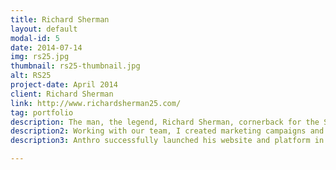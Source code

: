 ```yaml
---
title: Richard Sherman
layout: default
modal-id: 5
date: 2014-07-14
img: rs25.jpg
thumbnail: rs25-thumbnail.jpg
alt: RS25
project-date: April 2014
client: Richard Sherman
link: http://www.richardsherman25.com/
tag: portfolio
description: The man, the legend, Richard Sherman, cornerback for the Seattle Seahawks. As part of anthro.is' Athlete Platform program, I did the initial set up and management of his entire eCommerce store and website. Working closely with team designers and developers on e-commerce goals and experience on the front end, we designed the initial website that launched the entire platform for anthro.
description2: Working with our team, I created marketing campaigns and content calendars for use in email, social media, blog, and remarketing strategies and planning. I also launched and set up an Amazon Seller account for his gear.
description3: Anthro successfully launched his website and platform in 2013, and made close to 1M in overall revenue from his online site and store in the 2014 season.

---
```

